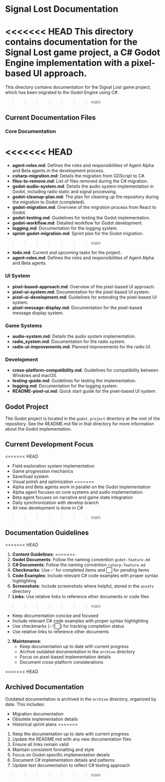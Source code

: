 # Signal Lost Documentation

<<<<<<< HEAD
This directory contains documentation for the Signal Lost game project, a C# Godot Engine implementation with a pixel-based UI approach.
=======
This directory contains documentation for the Signal Lost game project, which has been migrated to the Godot Engine using C#.
>>>>>>> main

## Current Documentation Files

### Core Documentation

<<<<<<< HEAD
=======
- **agent-roles.md**: Defines the roles and responsibilities of Agent Alpha and Beta agents in the development process.
- **csharp-migration.md**: Details the migration from GDScript to C#.
- **files-to-remove.md**: List of files removed during the C# migration.
- **godot-audio-system.md**: Details the audio system implementation in Godot, including radio static and signal processing.
- **godot-cleanup-plan.md**: The plan for cleaning up the repository during the migration to Godot (completed).
- **godot-migration.md**: Overview of the migration process from React to Godot.
- **godot-testing.md**: Guidelines for testing the Godot implementation.
- **godot-workflow.md**: Detailed workflow for Godot development.
- **logging.md**: Documentation for the logging system.
- **sprint-godot-migration.md**: Sprint plan for the Godot migration.
>>>>>>> main
- **todo.md**: Current and upcoming tasks for the project.
- **agent-roles.md**: Defines the roles and responsibilities of Agent Alpha and Beta agents.

### UI System

- **pixel-based-approach.md**: Overview of the pixel-based UI approach.
- **pixel-ui-system.md**: Documentation for the pixel-based UI system.
- **pixel-ui-development.md**: Guidelines for extending the pixel-based UI system.
- **pixel-message-display.md**: Documentation for the pixel-based message display system.

### Game Systems

- **audio-system.md**: Details the audio system implementation.
- **radio_system.md**: Documentation for the radio system.
- **radio-ui-improvements.md**: Planned improvements for the radio UI.

### Development

- **cross-platform-compatibility.md**: Guidelines for compatibility between Windows and macOS.
- **testing-guide.md**: Guidelines for testing the implementation.
- **logging.md**: Documentation for the logging system.
- **README-pixel-ui.md**: Quick start guide for the pixel-based UI system.

## Godot Project

The Godot project is located in the `godot_project` directory at the root of the repository. See the README.md file in that directory for more information about the Godot implementation.

## Current Development Focus

<<<<<<< HEAD
- Field exploration system implementation
- Game progression mechanics
- Save/load system
- Visual polish and optimization
=======
- Alpha and Beta agents work in parallel on the Godot implementation
- Alpha agent focuses on core systems and audio implementation
- Beta agent focuses on narrative and game state integration
- Daily synchronization with develop branch
- All new development is done in C#
>>>>>>> main

## Documentation Guidelines

<<<<<<< HEAD
1. **Content Guidelines**:
=======
1. **Godot Documents**: Follow the naming convention `godot-feature.md`
2. **C# Documents**: Follow the naming convention `csharp-feature.md`
3. **Checkmarks**: Use ✅ for completed items and ⬜ for pending items
4. **Code Examples**: Include relevant C# code examples with proper syntax highlighting
5. **Screenshots**: Include screenshots where helpful, stored in the `assets` directory
6. **Links**: Use relative links to reference other documents or code files
>>>>>>> main

   - Keep documentation concise and focused
   - Include relevant C# code examples with proper syntax highlighting
   - Use checkmarks (✅/⬜) for tracking completion status
   - Use relative links to reference other documents

2. **Maintenance**:
   - Keep documentation up to date with current progress
   - Archive outdated documentation in the `archive` directory
   - Focus on pixel-based implementation details
   - Document cross-platform considerations

<<<<<<< HEAD
## Archived Documentation

Outdated documentation is archived in the `archive` directory, organized by date. This includes:

- Migration documentation
- Obsolete implementation details
- Historical sprint plans
=======
1. Keep the documentation up to date with current progress
2. Update the README.md with any new documentation files
3. Ensure all links remain valid
4. Maintain consistent formatting and style
5. Focus on Godot-specific implementation details
6. Document C# implementation details and patterns
7. Update test documentation to reflect C# testing approach
>>>>>>> main
